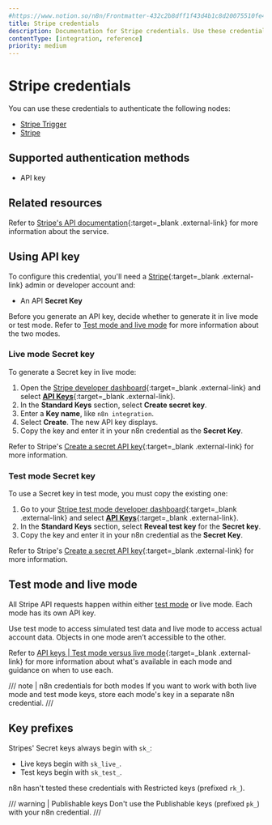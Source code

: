 ```yaml
---
#https://www.notion.so/n8n/Frontmatter-432c2b8dff1f43d4b1c8d20075510fe4
title: Stripe credentials
description: Documentation for Stripe credentials. Use these credentials to authenticate Stripe in n8n, a workflow automation platform.
contentType: [integration, reference]
priority: medium
---
```


# Stripe credentials

You can use these credentials to authenticate the following nodes:

- [Stripe Trigger](/integrations/builtin/trigger-nodes/n8n-nodes-base.stripetrigger.md)
- [Stripe](/integrations/builtin/app-nodes/n8n-nodes-base.stripe.md)

## Supported authentication methods

- API key

## Related resources

Refer to [Stripe's API documentation](https://docs.stripe.com/api){:target=_blank .external-link} for more information about the service.

## Using API key

To configure this credential, you'll need a [Stripe](https://stripe.com/){:target=_blank .external-link} admin or developer account and:

- An API **Secret Key**

Before you generate an API key, decide whether to generate it in live mode or test mode. Refer to [Test mode and live mode](#test-mode-and-live-mode) for more information about the two modes.

### Live mode Secret key

To generate a Secret key in live mode:

1. Open the [Stripe developer dashboard](https://dashboard.stripe.com/developers){:target=_blank .external-link} and select [**API Keys**](https://dashboard.stripe.com/apikeys){:target=_blank .external-link}.
2. In the **Standard Keys** section, select **Create secret key**.
3. Enter a **Key name**, like `n8n integration`.
4. Select **Create**. The new API key displays.
4. Copy the key and enter it in your n8n credential as the **Secret Key**.

Refer to Stripe's [Create a secret API key](https://docs.stripe.com/keys#create-api-secret-key){:target=_blank .external-link} for more information.

### Test mode Secret key

To use a Secret key in test mode, you must copy the existing one:

1. Go to your [Stripe test mode developer dashboard](https://dashboard.stripe.com/test/developers){:target=_blank .external-link} and select [**API Keys**](https://dashboard.stripe.com/test/apikeys){:target=_blank .external-link}.
2. In the **Standard Keys** section, select **Reveal test key** for the **Secret key**.
3. Copy the key and enter it in your n8n credential as the **Secret Key**.

Refer to Stripe's [Create a secret API key](https://docs.stripe.com/keys#create-api-secret-key){:target=_blank .external-link} for more information.

## Test mode and live mode

All Stripe API requests happen within either [test mode](https://docs.stripe.com/test-mode) or live mode. Each mode has its own API key. 

Use test mode to access simulated test data and live mode to access actual account data. Objects in one mode aren’t accessible to the other.

Refer to [API keys | Test mode versus live mode](https://docs.stripe.com/keys#test-live-modes){:target=_blank .external-link} for more information about what's available in each mode and guidance on when to use each.

/// note | n8n credentials for both modes
If you want to work with both live mode and test mode keys, store each mode's key in a separate n8n credential.
///

## Key prefixes

Stripes' Secret keys always begin with `sk_`:

- Live keys begin with `sk_live_`.
- Test keys begin with `sk_test_`.

n8n hasn't tested these credentials with Restricted keys (prefixed `rk_`).

/// warning | Publishable keys
Don't use the Publishable keys (prefixed `pk_`) with your n8n credential.
///
